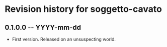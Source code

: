 # Revision history for soggetto-cavato

## 0.1.0.0 -- YYYY-mm-dd

- First version. Released on an unsuspecting world.
